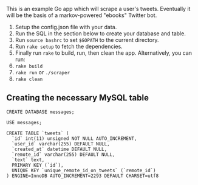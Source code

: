 This is an example Go app which will scrape a user's tweets. Eventually it will
be the basis of a markov-powered "ebooks" Twitter bot.

1. Setup the config.json file with your data.
2. Run the SQL in the section below to create your database and table.
3. Run `source bashrc` to set `$GOPATH` to the current directory.
4. Run `rake setup` to fetch the dependencies.
5. Finally run `rake` to build, run, then clean the app. Alternatively, you can run:
  1. `rake build`
  2. `rake run` or `./scraper`
  3. `rake clean`

## Creating the necessary MySQL table

    CREATE DATABASE messages;

    USE messages;

    CREATE TABLE `tweets` (
      `id` int(11) unsigned NOT NULL AUTO_INCREMENT,
      `user_id` varchar(255) DEFAULT NULL,
      `created_at` datetime DEFAULT NULL,
      `remote_id` varchar(255) DEFAULT NULL,
      `text` text,
      PRIMARY KEY (`id`),
      UNIQUE KEY `unique_remote_id_on_tweets` (`remote_id`)
    ) ENGINE=InnoDB AUTO_INCREMENT=2293 DEFAULT CHARSET=utf8

